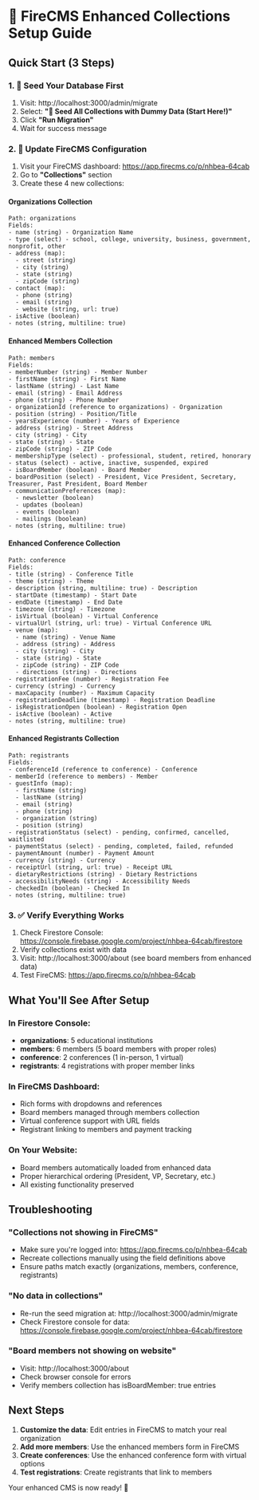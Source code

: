 # 🚀 FireCMS Enhanced Collections Setup Guide

## Quick Start (3 Steps)

### 1. 🌱 Seed Your Database First
1. Visit: http://localhost:3000/admin/migrate
2. Select: **"🌱 Seed All Collections with Dummy Data (Start Here!)"**
3. Click **"Run Migration"**
4. Wait for success message

### 2. 🔧 Update FireCMS Configuration
1. Visit your FireCMS dashboard: https://app.firecms.co/p/nhbea-64cab
2. Go to **"Collections"** section
3. Create these 4 new collections:

#### **Organizations Collection**
```
Path: organizations
Fields:
- name (string) - Organization Name
- type (select) - school, college, university, business, government, nonprofit, other
- address (map):
  - street (string)
  - city (string) 
  - state (string)
  - zipCode (string)
- contact (map):
  - phone (string)
  - email (string)
  - website (string, url: true)
- isActive (boolean)
- notes (string, multiline: true)
```

#### **Enhanced Members Collection**
```
Path: members
Fields:
- memberNumber (string) - Member Number
- firstName (string) - First Name
- lastName (string) - Last Name
- email (string) - Email Address
- phone (string) - Phone Number
- organizationId (reference to organizations) - Organization
- position (string) - Position/Title
- yearsExperience (number) - Years of Experience
- address (string) - Street Address
- city (string) - City
- state (string) - State
- zipCode (string) - ZIP Code
- membershipType (select) - professional, student, retired, honorary
- status (select) - active, inactive, suspended, expired
- isBoardMember (boolean) - Board Member
- boardPosition (select) - President, Vice President, Secretary, Treasurer, Past President, Board Member
- communicationPreferences (map):
  - newsletter (boolean)
  - updates (boolean)
  - events (boolean)
  - mailings (boolean)
- notes (string, multiline: true)
```

#### **Enhanced Conference Collection**
```
Path: conference
Fields:
- title (string) - Conference Title
- theme (string) - Theme
- description (string, multiline: true) - Description
- startDate (timestamp) - Start Date
- endDate (timestamp) - End Date
- timezone (string) - Timezone
- isVirtual (boolean) - Virtual Conference
- virtualUrl (string, url: true) - Virtual Conference URL
- venue (map):
  - name (string) - Venue Name
  - address (string) - Address
  - city (string) - City
  - state (string) - State
  - zipCode (string) - ZIP Code
  - directions (string) - Directions
- registrationFee (number) - Registration Fee
- currency (string) - Currency
- maxCapacity (number) - Maximum Capacity
- registrationDeadline (timestamp) - Registration Deadline
- isRegistrationOpen (boolean) - Registration Open
- isActive (boolean) - Active
- notes (string, multiline: true)
```

#### **Enhanced Registrants Collection**
```
Path: registrants
Fields:
- conferenceId (reference to conference) - Conference
- memberId (reference to members) - Member
- guestInfo (map):
  - firstName (string)
  - lastName (string)
  - email (string)
  - phone (string)
  - organization (string)
  - position (string)
- registrationStatus (select) - pending, confirmed, cancelled, waitlisted
- paymentStatus (select) - pending, completed, failed, refunded
- paymentAmount (number) - Payment Amount
- currency (string) - Currency
- receiptUrl (string, url: true) - Receipt URL
- dietaryRestrictions (string) - Dietary Restrictions
- accessibilityNeeds (string) - Accessibility Needs
- checkedIn (boolean) - Checked In
- notes (string, multiline: true)
```

### 3. ✅ Verify Everything Works
1. Check Firestore Console: https://console.firebase.google.com/project/nhbea-64cab/firestore
2. Verify collections exist with data
3. Visit: http://localhost:3000/about (see board members from enhanced data)
4. Test FireCMS: https://app.firecms.co/p/nhbea-64cab

## What You'll See After Setup

### In Firestore Console:
- **organizations**: 5 educational institutions
- **members**: 6 members (5 board members with proper roles)
- **conference**: 2 conferences (1 in-person, 1 virtual)
- **registrants**: 4 registrations with proper member links

### In FireCMS Dashboard:
- Rich forms with dropdowns and references
- Board members managed through members collection
- Virtual conference support with URL fields
- Registrant linking to members and payment tracking

### On Your Website:
- Board members automatically loaded from enhanced data
- Proper hierarchical ordering (President, VP, Secretary, etc.)
- All existing functionality preserved

## Troubleshooting

### "Collections not showing in FireCMS"
- Make sure you're logged into: https://app.firecms.co/p/nhbea-64cab
- Recreate collections manually using the field definitions above
- Ensure paths match exactly (organizations, members, conference, registrants)

### "No data in collections"
- Re-run the seed migration at: http://localhost:3000/admin/migrate
- Check Firestore console for data: https://console.firebase.google.com/project/nhbea-64cab/firestore

### "Board members not showing on website"
- Visit: http://localhost:3000/about
- Check browser console for errors
- Verify members collection has isBoardMember: true entries

## Next Steps

1. **Customize the data**: Edit entries in FireCMS to match your real organization
2. **Add more members**: Use the enhanced members form in FireCMS
3. **Create conferences**: Use the enhanced conference form with virtual options
4. **Test registrations**: Create registrants that link to members

Your enhanced CMS is now ready! 🎉